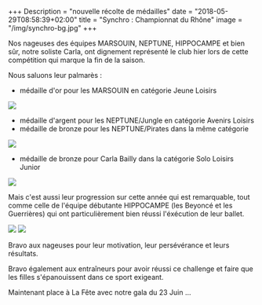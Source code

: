 +++
Description = "nouvelle récolte de médailles"
date = "2018-05-29T08:58:39+02:00"
title = "Synchro : Championnat du Rhône"
image = "/img/synchro-bg.jpg"
+++

Nos nageuses des équipes MARSOUIN, NEPTUNE, HIPPOCAMPE et bien sûr, notre soliste
Carla, ont dignement représenté le club hier lors de cette compétition qui
marque la fin de la saison.

Nous saluons leur palmarès :

* médaille d'or pour les MARSOUIN en catégorie Jeune Loisirs

<img src="/img/20180529-marsouins.jpg" class="img-responsive img-center">

* médaille d'argent pour les NEPTUNE/Jungle en catégorie Avenirs Loisirs
* médaille de bronze pour les NEPTUNE/Pirates dans la même catégorie

<img src="/img/20180529-neptune.jpg" class="img-responsive img-center">

* médaille de bronze pour Carla Bailly dans la catégorie Solo Loisirs Junior

<img src="/img/20180529-carla.jpg" class="img-responsive img-center">


Mais c'est aussi leur progression sur cette année qui est remarquable,
tout comme celle de l'équipe débutante HIPPOCAMPE (les Beyoncé et les Guerrières)
qui ont particulièrement bien réussi l'éxécution de leur ballet.

<img src="/img/20180529-hippocampe.jpg" class="img-responsive img-center">

<img src="/img/20180529-guerriere.jpg" class="img-responsive img-center">

Bravo aux nageuses pour leur motivation, leur persévérance et leurs résultats.

Bravo également aux entraîneurs pour avoir réussi ce challenge et faire que les
filles s'épanouissent dans ce sport exigeant.

Maintenant place à La Fête avec notre gala du 23 Juin ...

